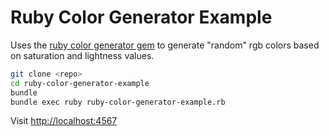# Ruby Color Generator Example

Uses the [ruby color generator gem](https://github.com/jpmckinney/color-generator) to generate "random" rgb colors based on saturation and lightness values.

```sh
git clone <repo>
cd ruby-color-generator-example
bundle
bundle exec ruby ruby-color-generator-example.rb
```

Visit <http://localhost:4567>
